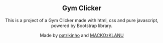 <h2 align="center">Gym Clicker</h2>
<p align="center">This is a project of a Gym Clicker made with html, css and pure javascript, powered by Bootstrap library.</p>
<p align="center">Made by <a href="https://github.com/patrikinho0">patrikinho</a> and <a href="https://github.com/MACKOzKLANU">MACKOzKLANU</a></p>
